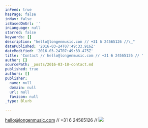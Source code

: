 ```yaml
---
inFeed: true
hasPage: false
inNav: false
isBasedOnUrl: ''
inLanguage: null
starred: false
keywords: []
description: "hello@longenmusic.com // +31 6 24565126 //\_"
datePublished: '2016-03-24T07:49:33.916Z'
dateModified: '2016-03-24T07:49:33.475Z'
title: 'Contact // hello@longenmusic.com // +31 6 24565126 // '
author: []
sourcePath: _posts/2016-03-18-contact.md
published: true
authors: []
publisher:
  name: null
  domain: null
  url: null
  favicon: null
_type: Blurb

---
```

hello@longenmusic.com // +31 6 24565126 // ![](https://the-grid-user-content.s3-us-west-2.amazonaws.com/201c30fa-d98f-4fc2-80b5-9d5cedea95cb.jpg)